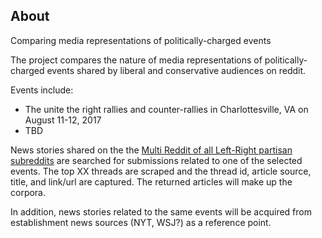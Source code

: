 ## About
Comparing media representations of politically-charged events

The project compares the nature of media representations of politically-charged events shared by liberal and conservative audiences on reddit.

Events include:
 * The unite the right rallies and counter-rallies in Charlottesville, VA on August 11-12, 2017
 * TBD
 
News stories shared on the the [Multi Reddit of all Left-Right partisan subreddits](https://www.reddit.com/r/politics/wiki/relatedsubs) are searched for submissions related to one of the selected events. The top XX threads are scraped and the thread id, article source, title, and link/url are captured. The returned articles will make up the corpora. 
  
In addition, news stories related to the same events will be acquired from establishment news sources (NYT, WSJ?) as a reference point.
 
